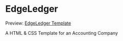 # EdgeLedger
Preview: [EdgeLedger Template](https://naughty-stonebraker-f64a0c.netlify.com/)

A HTML & CSS Template for an Accounting Company
